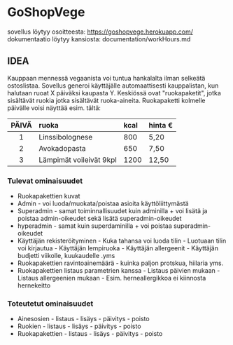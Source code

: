 # GoShopVege

sovellus löytyy osoitteesta: https://goshopvege.herokuapp.com/
dokumentaatio löytyy kansiosta: documentation/workHours.md

## IDEA

Kauppaan mennessä vegaanista voi tuntua hankalalta ilman selkeätä ostoslistaa. Sovellus generoi käyttäjälle automaattisesti kauppalistan, kun halutaan ruoat X päiväksi kaupasta Y. Keskiössä ovat "ruokapaketit", jotka sisältävät ruokia jotka sisältävät ruoka-aineita. Ruokapaketti kolmelle päivälle voisi näyttää esim. tältä:

| PÄIVÄ | ruoka                   | kcal | hinta € |
| :---: | :---------------------- | :--- | :------ |
|   1   | Linssibolognese         | 800  | 5,20    |
|   2   | Avokadopasta            | 650  | 7,50    |
|   3   | Lämpimät voileivät 9kpl | 1200 | 12,50   |

### Tulevat ominaisuudet

- Ruokapakettien kuvat
- Admin - voi luoda/muokata/poistaa asioita käyttöliittymästä
- Superadmin - samat toiminnallisuudet kuin adminilla + voi lisätä ja poistaa admin-oikeudet sekä lisätä superadmin-oikeudet
- hyperadmin - samat kuin superdaminilla + voi poistaa superadmin-oikeudet
- Käyttäjän rekisteröityminen - Kuka tahansa voi luoda tilin - Luotuaan tilin voi kirjautua - Käyttäjän lempiruoka - Käyttäjän allergeenit - Käyttäjän budjetti viikolle, kuukaudelle .yms
- Ruokapakettien ravintoainemäärä - kuinka paljon protskua, hiilaria yms.
- Ruokapakettien listaus parametrien kanssa - Listaus päivien mukaan - Listaus allergeenien mukaan - Esim. herneallergikkoa ei kiinnosta hernekeitto

### Toteutetut ominaisuudet

- Ainesosien - listaus - lisäys - päivitys - poisto
- Ruokien - listaus - lisäys - päivitys - poisto
- Ruokapakettien - listaus - lisäys - päivitys - poisto
